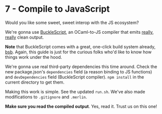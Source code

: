 # 7 - Compile to JavaScript

Would you like some sweet, sweet interop with the JS ecosystem?

We're gonna use [BuckleScript](https://github.com/bloomberg/bucklescript), an OCaml-to-JS compiler that emits [really](https://github.com/bloomberg/bucklescript#output), [really](https://github.com/bloomberg/bucklescript-addons) clean output.

**Note** that BuckleScript comes with a great, one-click build system already, [bsb](http://bloomberg.github.io/bucklescript/Manual.html#_bucklescript_build_system_code_bsb_code). Again, this guide is just for the curious folks who'd like to know how things work under the hood.

We're gonna use real third-party dependencies this time around. Check the new package.json's `dependencies` field (a reason binding to JS functions) and `devDependencies` field (BuckleScript compiler). `npm install` in the current directory to get them.

Making this work is simple. See the updated `run.sh`. We've also made modifications to `.gitignore` and `.merlin`.

**Make sure you read the compiled output**. Yes, read it. Trust us on this one!

